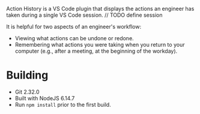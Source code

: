 Action History is a VS Code plugin that displays the actions an engineer has taken during a single VS Code session. // TODO define session

It is helpful for two aspects of an engineer's workflow:
- Viewing what actions can be undone or redone.
- Remembering what actions you were taking when you return to your computer (e.g., after a meeting, at the beginning of the workday).


# Building
- Git 2.32.0
- Built with NodeJS 6.14.7
- Run `npm install` prior to the first build.

